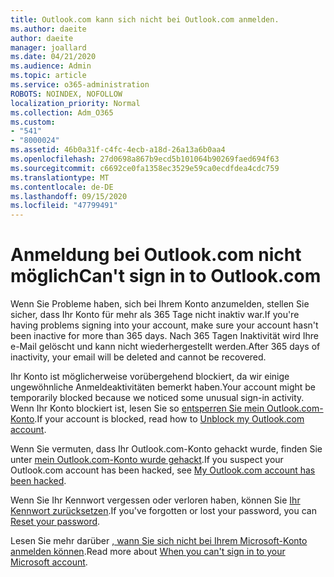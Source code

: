 ```yaml
---
title: Outlook.com kann sich nicht bei Outlook.com anmelden.
ms.author: daeite
author: daeite
manager: joallard
ms.date: 04/21/2020
ms.audience: Admin
ms.topic: article
ms.service: o365-administration
ROBOTS: NOINDEX, NOFOLLOW
localization_priority: Normal
ms.collection: Adm_O365
ms.custom:
- "541"
- "8000024"
ms.assetid: 46b0a31f-c4fc-4ecb-a18d-26a13a6b0aa4
ms.openlocfilehash: 27d0698a867b9ecd5b101064b90269faed694f63
ms.sourcegitcommit: c6692ce0fa1358ec3529e59ca0ecdfdea4cdc759
ms.translationtype: MT
ms.contentlocale: de-DE
ms.lasthandoff: 09/15/2020
ms.locfileid: "47799491"
---
```

# <a name="cant-sign-in-to-outlookcom"></a><span data-ttu-id="ac7a8-102">Anmeldung bei Outlook.com nicht möglich</span><span class="sxs-lookup"><span data-stu-id="ac7a8-102">Can't sign in to Outlook.com</span></span>

<span data-ttu-id="ac7a8-103">Wenn Sie Probleme haben, sich bei Ihrem Konto anzumelden, stellen Sie sicher, dass Ihr Konto für mehr als 365 Tage nicht inaktiv war.</span><span class="sxs-lookup"><span data-stu-id="ac7a8-103">If you're having problems signing into your account, make sure your account hasn't been inactive for more than 365 days.</span></span> <span data-ttu-id="ac7a8-104">Nach 365 Tagen Inaktivität wird Ihre e-Mail gelöscht und kann nicht wiederhergestellt werden.</span><span class="sxs-lookup"><span data-stu-id="ac7a8-104">After 365 days of inactivity, your email will be deleted and cannot be recovered.</span></span>
  
<span data-ttu-id="ac7a8-105">Ihr Konto ist möglicherweise vorübergehend blockiert, da wir einige ungewöhnliche Anmeldeaktivitäten bemerkt haben.</span><span class="sxs-lookup"><span data-stu-id="ac7a8-105">Your account might be temporarily blocked because we noticed some unusual sign-in activity.</span></span> <span data-ttu-id="ac7a8-106">Wenn Ihr Konto blockiert ist, lesen Sie so [entsperren Sie mein Outlook.com-Konto](https://support.office.com/article/f4ad2701-d166-4d8b-8a6a-9af2a1f8a4c4?wt.mc_id=Office_Outlook_com_Alchemy).</span><span class="sxs-lookup"><span data-stu-id="ac7a8-106">If your account is blocked, read how to [Unblock my Outlook.com account](https://support.office.com/article/f4ad2701-d166-4d8b-8a6a-9af2a1f8a4c4?wt.mc_id=Office_Outlook_com_Alchemy).</span></span>
  
<span data-ttu-id="ac7a8-107">Wenn Sie vermuten, dass Ihr Outlook.com-Konto gehackt wurde, finden Sie unter [mein Outlook.com-Konto wurde gehackt](https://support.office.com/article/35993ac5-ac2f-494e-aacb-5232dda453d8?wt.mc_id=Office_Outlook_com_Alchemy).</span><span class="sxs-lookup"><span data-stu-id="ac7a8-107">If you suspect your Outlook.com account has been hacked, see [My Outlook.com account has been hacked](https://support.office.com/article/35993ac5-ac2f-494e-aacb-5232dda453d8?wt.mc_id=Office_Outlook_com_Alchemy).</span></span>
  
<span data-ttu-id="ac7a8-108">Wenn Sie Ihr Kennwort vergessen oder verloren haben, können Sie [Ihr Kennwort zurücksetzen](https://go.microsoft.com/fwlink/p/?LinkID=242804).</span><span class="sxs-lookup"><span data-stu-id="ac7a8-108">If you've forgotten or lost your password, you can [Reset your password](https://go.microsoft.com/fwlink/p/?LinkID=242804).</span></span>
  
<span data-ttu-id="ac7a8-109">Lesen Sie mehr darüber [, wann Sie sich nicht bei Ihrem Microsoft-Konto anmelden können](https://go.microsoft.com/fwlink/p/?linkid=837479).</span><span class="sxs-lookup"><span data-stu-id="ac7a8-109">Read more about [When you can't sign in to your Microsoft account](https://go.microsoft.com/fwlink/p/?linkid=837479).</span></span>
  